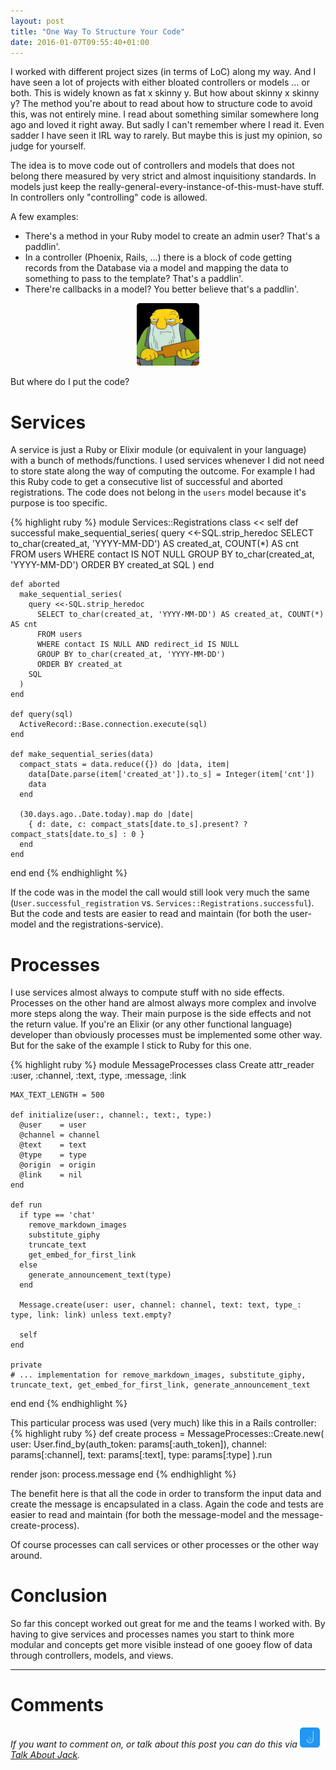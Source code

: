 ```yaml
---
layout: post
title: "One Way To Structure Your Code"
date: 2016-01-07T09:55:40+01:00
---
```


I worked with different project sizes (in terms of LoC) along my way. And I have seen a lot of projects with either bloated controllers or models ... or both.
This is widely known as fat x skinny y. But how about skinny x skinny y?
The method you're about to read about how to structure code to avoid this, was not entirely mine. I read about something similar somewhere long ago and loved it right away. 
But sadly I can't remember where I read it. Even sadder I have seen it IRL way to rarely. But maybe this is just my opinion, so judge for yourself.

The idea is to move code out of controllers and models that does not belong there measured by very strict and almost inquisitiony standards.
In models just keep the really-general-every-instance-of-this-must-have stuff. In controllers only "controlling" code is allowed.

A few examples:

- There's a method in your Ruby model to create an admin user? That's a paddlin'.
- In a controller (Phoenix, Rails, ...) there is a block of code getting records from the Database via a model and mapping the data to something to pass to the template? That's a paddlin'.
- There're callbacks in a model? You better believe that's a paddlin'.

<center><img src="/assets/paddlin.png" width="100" height="100" style="border-radius: 5px;" /></center>
 
 
But where do I put the code?

# Services

A service is just a Ruby or Elixir module (or equivalent in your language) with a bunch of methods/functions. I used services whenever I did not need to store state along the way of computing the outcome.
For example I had this Ruby code to get a consecutive list of successful and aborted registrations. 
The code does not belong in the `users` model because it's purpose is too specific.
 
{% highlight ruby %}
module Services::Registrations
  class << self
    def successful
      make_sequential_series(
        query <<-SQL.strip_heredoc
          SELECT to_char(created_at, 'YYYY-MM-DD') AS created_at, COUNT(*) AS cnt
          FROM users
          WHERE contact IS NOT NULL
          GROUP BY to_char(created_at, 'YYYY-MM-DD')
          ORDER BY created_at
        SQL
      )
    end

    def aborted
      make_sequential_series(
        query <<-SQL.strip_heredoc
          SELECT to_char(created_at, 'YYYY-MM-DD') AS created_at, COUNT(*) AS cnt
          FROM users
          WHERE contact IS NULL AND redirect_id IS NULL
          GROUP BY to_char(created_at, 'YYYY-MM-DD')
          ORDER BY created_at
        SQL
      )
    end

    def query(sql)
      ActiveRecord::Base.connection.execute(sql)
    end

    def make_sequential_series(data)
      compact_stats = data.reduce({}) do |data, item|
        data[Date.parse(item['created_at']).to_s] = Integer(item['cnt'])
        data
      end

      (30.days.ago..Date.today).map do |date|
        { d: date, c: compact_stats[date.to_s].present? ? compact_stats[date.to_s] : 0 }
      end
    end
  end
end
{% endhighlight %}

If the code was in the model the call would still look very much the same (`User.successful_registration` vs. `Services::Registrations.successful`). 
But the code and tests are easier to read and maintain (for both the user-model and the registrations-service).

# Processes

I use services almost always to compute stuff with no side effects. Processes on the other hand are almost always more complex and involve more steps along the way. Their main purpose is the side effects and not the return value.
If you're an Elixir (or any other functional language) developer than obviously processes must be implemented some other way. But for the sake of the example I stick to Ruby for this one. 
  
{% highlight ruby %}
module MessageProcesses
  class Create
    attr_reader :user, :channel, :text, :type, :message, :link

    MAX_TEXT_LENGTH = 500

    def initialize(user:, channel:, text:, type:)
      @user    = user
      @channel = channel
      @text    = text
      @type    = type
      @origin  = origin
      @link    = nil
    end

    def run
      if type == 'chat'
        remove_markdown_images
        substitute_giphy
        truncate_text
        get_embed_for_first_link
      else
        generate_announcement_text(type)
      end

      Message.create(user: user, channel: channel, text: text, type_: type, link: link) unless text.empty?

      self
    end

    private
    # ... implementation for remove_markdown_images, substitute_giphy, truncate_text, get_embed_for_first_link, generate_announcement_text
  end
end
{% endhighlight %}

This particular process was used (very much) like this in a Rails controller: 
{% highlight ruby %}
def create
  process = MessageProcesses::Create.new(
    user:    User.find_by(auth_token: params[:auth_token]),
    channel: params[:channel],
    text:    params[:text],
    type:    params[:type]
  ).run

  render json: process.message
end
{% endhighlight %}

The benefit here is that all the code in order to transform the input data and create the message is encapsulated in a class. Again the code and tests are easier to read and maintain (for both the message-model and the message-create-process).

Of course processes can call services or other processes or the other way around. 

# Conclusion

So far this concept worked out great for me and the teams I worked with. By having to give services and processes names you start to think more modular and concepts get more visible instead of one gooey flow of data through controllers, models, and views.

---

# Comments
_If you want to comment on, or talk about this post you can do this via [<img src="/assets/talk-about-jack.png" width="32" height="32" title="Talk About Jack" /> Talk About Jack](https://www.jack.chat/j/sounds-good-to-me)._
